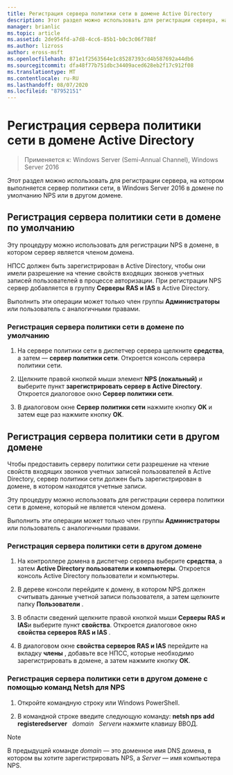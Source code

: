 ```yaml
---
title: Регистрация сервера политики сети в домене Active Directory
description: Этот раздел можно использовать для регистрации сервера, на котором выполняется сервер политики сети, в Windows Server 2016 в домене по умолчанию NPS или в другом домене.
manager: brianlic
ms.topic: article
ms.assetid: 2de954fd-a7d8-4cc6-85b1-b0c3c06f788f
ms.author: lizross
author: eross-msft
ms.openlocfilehash: 871e1f2563564e1c85287393cd4b587692a44db6
ms.sourcegitcommit: dfa48f77b751dbc34409aced628eb2f17c912f08
ms.translationtype: MT
ms.contentlocale: ru-RU
ms.lasthandoff: 08/07/2020
ms.locfileid: "87952151"
---
```

# <a name="register-an-nps-in-an-active-directory-domain"></a>Регистрация сервера политики сети в домене Active Directory

>Применяется к: Windows Server (Semi-Annual Channel), Windows Server 2016

Этот раздел можно использовать для регистрации сервера, на котором выполняется сервер политики сети, в Windows Server 2016 в домене по умолчанию NPS или в другом домене.

## <a name="register-an-nps-in-its-default-domain"></a>Регистрация сервера политики сети в домене по умолчанию

Эту процедуру можно использовать для регистрации NPS в домене, в котором сервер является членом домена.

НПСС должен быть зарегистрирован в Active Directory, чтобы они имели разрешение на чтение свойств входящих звонков учетных записей пользователей в процессе авторизации. При регистрации NPS сервер добавляется в группу **Серверы RAS и IAS** в Active Directory.

Выполнить эти операции может только член группы **Администраторы** или пользователь с аналогичными правами.

### <a name="to-register-an-nps-in-its-default-domain"></a>Регистрация сервера политики сети в домене по умолчанию


1. На сервере политики сети в диспетчер сервера щелкните **средства**, а затем — **сервер политики сети**. Откроется консоль сервера политики сети.

2. Щелкните правой кнопкой мыши элемент **NPS (локальный)** и выберите пункт **зарегистрировать сервер в Active Directory**. Откроется диалоговое окно **Сервер политики сети**.

3. В диалоговом окне **Сервер политики сети** нажмите кнопку **OK** и затем еще раз нажмите кнопку **OK**.

## <a name="register-an-nps-in-another-domain"></a>Регистрация сервера политики сети в другом домене

Чтобы предоставить серверу политики сети разрешение на чтение свойств входящих звонков учетных записей пользователей в Active Directory, сервер политики сети должен быть зарегистрирован в домене, в котором находятся учетные записи.

Эту процедуру можно использовать для регистрации сервера политики сети в домене, который не является членом домена.

Выполнить эти операции может только член группы **Администраторы** или пользователь с аналогичными правами.

### <a name="to-register-an-nps-in-another-domain"></a>Регистрация сервера политики сети в другом домене

1. На контроллере домена в диспетчер сервера выберите **средства**, а затем **Active Directory пользователи и компьютеры**. Откроется консоль Active Directory пользователи и компьютеры.

2. В дереве консоли перейдите к домену, в котором NPS должен считывать данные учетной записи пользователя, а затем щелкните папку **Пользователи** .

3. В области сведений щелкните правой кнопкой мыши **Серверы RAS и IAS**и выберите пункт **свойства**. Откроется диалоговое окно **свойства серверов RAS и IAS** .

4. В диалоговом окне **свойства серверов RAS и IAS** перейдите на вкладку **члены** , добавьте все НПСС, которые необходимо зарегистрировать в домене, а затем нажмите кнопку **ОК**.


### <a name="to-register-an-nps-in-another-domain-by-using-netsh-commands-for-nps"></a>Регистрация сервера политики сети в другом домене с помощью команд Netsh для NPS

1. Откройте командную строку или Windows PowerShell.

2. В командной строке введите следующую команду: **netsh nps add registeredserver** &nbsp; *domain* &nbsp; *Server*и нажмите клавишу ВВОД.

>[!NOTE]
>В предыдущей команде *domain* — это доменное имя DNS домена, в котором вы хотите зарегистрировать NPS, а *Server* — имя компьютера NPS.

